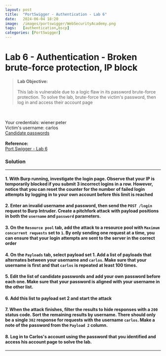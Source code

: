 ```yaml
---
layout: post
title:  "PortSwigger - Authentication - Lab 6"
date:   2024-06-04 18:20
image:  /images/portswigger/WebSecurityAcademy.png
tags:   [authentication,bscp]
categories: [PortSwigger]
---
```


# Lab 6 - Authentication - Broken brute-force protection, IP block
><b>Lab Objective:</b>
<br/><br/>
This lab is vulnerable due to a logic flaw in its password brute-force protection. To solve the lab, brute-force the victim's password, then log in and access their account page
<br/>
<br/>
Your credentials: wiener:peter<br/>
Victim's username: carlos<br/>
<a href="https://portswigger.net/web-security/authentication/auth-lab-passwords">Candidate passwords</a>
<br/>
<br/>
<b>Reference:</b>
<br/>
<a href="https://portswigger.net/web-security/authentication/password-based/lab-broken-bruteforce-protection-ip-block">Port Swigger - Lab 6</a>
<br/>

### Solution
<hr/>

#### 1. With Burp running, investigate the login page. Observe that your IP is temporarily blocked if you submit 3 incorrect logins in a row. However, notice that you can reset the counter for the number of failed login attempts by logging in to your own account before this limit is reached

#### 2. Enter an invalid username and password, then send the `POST /login` request to Burp Intruder. Create a pitchfork attack with payload positions in both the `username` and `password` parameters.

#### 3. On the `Resource pool` tab, add the attack to a resource pool with `Maximum concurrent requests` set to `1`. By only sending one request at a time, you can ensure that your login attempts are sent to the server in the correct order

#### 4. On the `Payloads` tab, select payload set 1. Add a list of payloads that alternates between your username and `carlos`. Make sure that your username is first and that `carlos` is repeated at least 100 times.

#### 5. Edit the list of candidate passwords and add your own password before each one. Make sure that your password is aligned with your username in the other list.

#### 6. Add this list to payload set 2 and start the attack

#### 7. When the attack finishes, filter the results to hide responses with a `200` status code. Sort the remaining results by username. There should only be a single `302` response for requests with the username `carlos`. Make a note of the password from the `Payload 2` column.

#### 8. Log in to Carlos's account using the password that you identified and access his account page to solve the lab.

<hr/>